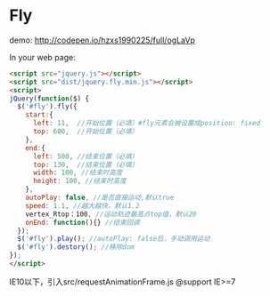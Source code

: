 # Fly
demo: http://codepen.io/hzxs1990225/full/ogLaVp

In your web page:

```html
<script src="jquery.js"></script>
<script src="dist/jquery.fly.min.js"></script>
<script>
jQuery(function($) {
  $('#fly').fly({
    start:{
      left: 11,  //开始位置（必填）#fly元素会被设置成position: fixed
      top: 600,  //开始位置（必填）
    },
    end:{
      left: 500, //结束位置（必填）
      top: 130,  //结束位置（必填）
      width: 100, //结束时高度
      height: 100, //结束时高度
    },
    autoPlay: false, //是否直接运动,默认true
    speed: 1.1, //越大越快，默认1.2
    vertex_Rtop：100, //运动轨迹最高点top值，默认20
    onEnd: function(){} //结束回调
  });
  $('#fly').play(); //autoPlay: false后，手动调用运动
  $('#fly').destory(); //移除dom
});
</script>
```
IE10以下，引入src/requestAnimationFrame.js
@support IE>=7




